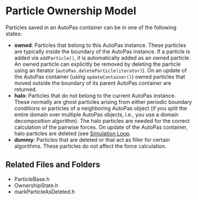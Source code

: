 # Particle Ownership Model
Particles saved in an AutoPas container can be in one of the following states:
* **owned**: Particles that belong to this AutoPas instance.
  These particles are typically inside the boundary of the AutoPas instance.
  If a particle is added via `addParticle()`, it is automatically added as an owned particle.
  An owned particle can explicitly be removed by deleting the particle using an iterator (`autoPas.deleteParticle(iterator)`).
  On an update of the AutoPas container (using `updateContainer()`) owned particles that moved outside the boundary of its parent AutoPas container are returned.
* **halo**: Particles that do not belong to the current AutoPas instance.
  These normally are ghost particles arising from either periodic boundary conditions or particles of a neighboring AutoPas object
  (if you split the entire domain over multiple AutoPas objects, i.e., you use a domain decomposition algorithm).
  The halo particles are needed for the correct calculation of the pairwise forces.
  On update of the AutoPas container, halo particles are deleted (see [Simulation Loop](TODO).
* **dummy**: Particles that are deleted or that act as filler for certain algorithms. These particles do not affect the force calculation.

## Related Files and Folders
- ParticleBase.h
- OwnershipState.h
- markParticleAsDeleted.h